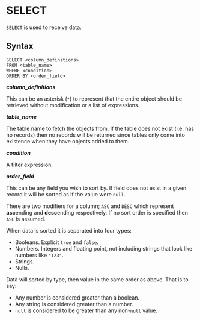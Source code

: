 SELECT
======

`SELECT` is used to receive data.

Syntax
------

    SELECT <column_definitions>
    FROM <table_name>
    WHERE <condition>
    ORDER BY <order_field>

**_column_definitions_**

This can be an asterisk (`*`) to represent that the entire object should be
retrieved without modification or a list of expressions.

**_table_name_**

The table name to fetch the objects from. If the table does not exist (i.e. has
no records) then no records will be returned since tables only come into
existence when they have objects added to them.

**_condition_**

A filter expression.

**_order_field_**

This can be any field you wish to sort by. If field does not exist in a given
record it will be sorted as if the value were `null`.

There are two modifiers for a column; `ASC` and `DESC` which represent
**asc**ending and **desc**ending respectively. If no sort order is specified
then `ASC` is assumed.

When data is sorted it is separated into four types:

 * Booleans. Explicit `true` and `false`.
 * Numbers. Integers and floating point, not including strings that look like
   numbers like `"123"`.
 * Strings.
 * Nulls.
 
Data will sorted by type, then value in the same order as above. That is to say:

 * Any number is considered greater than a boolean.
 * Any string is considered greater than a number.
 * `null` is considered to be greater than any non-`null` value.
